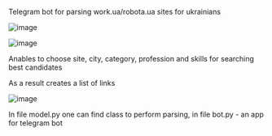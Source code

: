 Telegram bot for parsing work.ua/robota.ua sites for ukrainians

![image](https://github.com/user-attachments/assets/a13553fd-43c8-49d1-9eee-c872f8320477)

![image](https://github.com/user-attachments/assets/90c4df42-e47f-4f10-b0a4-5f6188322328)


Anables to choose site, city, category, profession and skills for searching best candidates

As a result creates a list of links 

![image](https://github.com/user-attachments/assets/191d11f0-0d46-42b3-987e-02d199085869)


In file model.py one can find class to perform parsing, in file bot.py - an app for telegram bot
